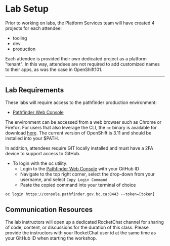# Lab Setup
Prior to working on labs, the Platform Services team will have created 4
projects for each attendee:
- tooling
- dev
- production

Each attendee is provided their own dedicated project as a platform "tenant". In this way, attendees are not required to add customized names to their apps, as was the case in OpenShift101.

---

## Lab Requirements
These labs will require access to the pathfinder production environment:
- [Pathfinder Web Console](https://console.pathfinder.gov.bc.ca:8443/console/)


The environment can be accessed from a web browser such as Chrome or Firefox. For
users that also leverage the CLI, the `oc` binary is available for download [here](https://github.com/openshift/origin/releases/tag/v3.11.0).
The current version of OpenShift is 3.11 and should be installed into your $PATH.

In addition, attendees require GIT locally installed and must have a 2FA device to support access to GitHub.

- To login with the oc utility:
    - Login to the [Pathfinder Web Console](https://console.pathfinder.gov.bc.ca:8443/console/) with your GitHub ID
    - Navigate to the top right corner, select the drop-down from your username, and select `Copy Login Command`
    - Paste the copied command into your terminal of choice

```
oc login https://console.pathfinder.gov.bc.ca:8443 --token=[token]
```

## Communication Resources
The lab instructors will open up a dedicated RocketChat channel for sharing of code, content, or discussions for the duration of this class.
Please provide the instructors with your RocketChat user id at the same time as your GitHub ID when starting the workshop.
